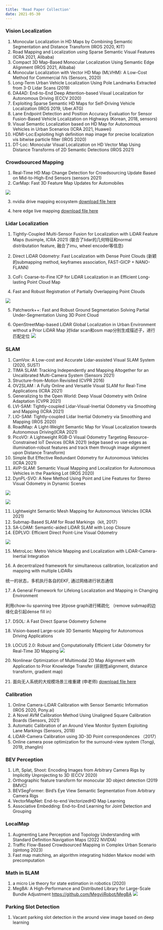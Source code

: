 ```yaml
---
title: 'Read Paper Collection'
date: 2021-05-30
---
```


### Vision Localization
1. Monocular Localization in HD Maps by Combining Semantic Segmentation and Distance Transform (IROS 2020, KIT)
2. Road Mapping and Localization using Sparse Semantic Visual Features (ICRA 2021, Alibaba)
3. Compact 3D Map-Based Monocular Localization Using Semantic Edge Alignment (IROS 2021, Alibaba)
4. Monocular Localization with Vector HD Map
(MLVHM): A Low-Cost Method for Commercial IVs (Sensors, 2020)
5. Long-Term Urban Vehicle Localization Using Pole Landmarks Extracted from 3-D Lidar Scans (2019)
6. DA4AD: End-to-End Deep Attention-based Visual Localization for Autonomous Driving (ECCV 2020)
7. Exploiting Sparse Semantic HD Maps for Self-Driving Vehicle Localization (IROS 2019, Uber.ATG)
8. Lane Endpoint Detection and Position Accuracy Evaluation for Sensor Fusion-Based Vehicle Localization on Highways (Korean, 2018, sensors)
9. Visual Semantic Localization based on HD Map for Autonomous Vehicles in Urban Scenarios (ICRA 2021, Huawei)
10. HDMI-Loc:Exploiting high definition map image for precise localization vis bitwise particle filter (IROS 2020)
11. DT-Loc: Monocular Visual Localization on HD Vector Map Using
Distance Transforms of 2D Semantic Detections (IROS 2021)

### Crowdsourced Mapping
1. Real-Time HD Map Change Detection for Crowdsourcing
Update Based on Mid-to-High-End Sensors (sensors 2021)
2. CarMap: Fast 3D Feature Map Updates for Automobiles 

![](../images/car_map.png)

3. nvidia drive mapping ecosystem [download file here](http://candyguo.github.io/files/nvidia-drive-map-ecosystem.pdf)

4. here edge live mapping [download file here](http://candyguo.github.io/files/here-hd-live-map.pdf)

### Lidar Localization
1. Tightly-Coupled Multi-Sensor Fusion for Localization with LiDAR Feature Maps (tusimple, ICRA 2021) (联合了lidar的几何特征和normal distributation feature, 融合了imu, wheel encoder等信息)

2. Direct LiDAR Odometry: Fast Localization with Dense Point Clouds (新颖的submapping method, keyframes association, FAST-GICP + NANO-FLANN)

3. CoFi: Coarse-to-Fine ICP for LiDAR Localization in an Efficient
Long-lasting Point Cloud Map

4. Fast and Robust Registration of Partially Overlapping Point Clouds

![](../images/pointcloud_registration1.png)

5. Patchwork++: Fast and Robust Ground Segmentation Solving Partial Under-Segmentation Using 3D Point Cloud

6. OpenStreetMap-based LiDAR Global Localization in Urban Environment without a Prior LiDAR Map
对lidar scan和osm map分别生成描述子，进行匹配定位
![](../images/lidar_osm.png)

### SLAM
1. CamVox: A Low-cost and Accurate Lidar-assisted Visual SLAM System (2020, SUST)
2. TIMA SLAM: Tracking Independently and Mapping Altogether for an Uncalibrated Multi-Camera System (Sensors 2021)
3. Structure-from-Motion Revisited (CVPR 2016)
4. OV2SLAM : A Fully Online and Versatile Visual SLAM for Real-Time Applications (ICRA 2021)
5. Generalizing to the Open World: Deep Visual Odometry with Online Adaptation (CVPR 2021)
6. LVI-SAM: Tightly-coupled Lidar-Visual-Inertial Odometry via Smoothing and Mapping (ICRA 2021)
7. LIO-SAM: Tightly-coupled Lidar Inertial Odometry via Smoothing and Mapping (IROS 2020)
8. RoadMap: A Light-Weight Semantic Map for Visual Localization towards Autonomous Driving(ICRA 2021)
9. PicoVO: A Lightweight RGB-D Visual Odometry Targeting Resource-Constrained IoT Devices (ICRA 2021) (edge based vo use edges as illumination-robust features and track them through
image alignment upon Distance Transform)
10. Simple But Effective Redundant Odometry for Autonomous Vehicles (ICRA 2021)
11. AVP-SLAM: Semantic Visual Mapping and Localization for Autonomous Vehicles in the Paarking Lot (IROS 2020)
12. DynPL-SVO: A New Method Using Point and Line Features for Stereo Visual Odometry in Dynamic Scenes

![](../images/simple1.png)

![](../images/simple2.png)

11. Lightweight Semantic Mesh Mapping for Autonomous Vehicles (ICRA 2021)
12. Submap-Based SLAM for Road Markings（kit, 2017）
13. SA-LOAM: Semantic-aided LiDAR SLAM with Loop Closure
14. EDPLVO: Efficient Direct Point-Line Visual Odometry

![](../images/sa_loam1.png)

15. MetroLoc: Metro Vehicle Mapping and Localization
with LiDAR-Camera-Inertial Integration

16. A decentralized framework for simultaneous calibration, localization
and mapping with multiple LiDARs

统一的状态，多机执行各自的EKF, 通过网络进行状态通信

17. A General Framework for Lifelong Localization and Mapping in Changing Environment

利用chow-liu spanning tree 对pose graph进行稀疏化 （remove submap的边缘化会引起dense fill in）

17. DSOL: A Fast Direct Sparse Odometry Scheme

18. Vision-based Large-scale 3D Semantic Mapping for Autonomous
Driving Applications

19. LOCUS 2.0: Robust and Computationally Efficient Lidar Odometry
for Real-Time 3D Mapping
![](../images/lucas.png)

20. Nonlinear Optimization of Multimodal 2D Map Alignment with Application to Prior Knowledge Transfer (非刚性alignment, 
distance transform, gradient map)

21. 面向无人系统的大规模场景三维重建 (申老师) [download file here](http://candyguo.github.io/files/3d-reconstruct.pdf)

### Calibration
1. Online Camera-LiDAR Calibration with Sensor Semantic Information (IROS 2020, Pony.ai)
2. A Novel AVM Calibration Method Using Unaligned Square Calibration Boards (Sensors, 2021)
3. Automatic Calibration of an Around View Monitor System Exploiting Lane Markings (Sensors, 2018)
4. LiDAR-Camera Calibration using 3D-3D Point
correspondences （2017）
5. Online camera pose optimization for the surround-view system (Tongji, 2019, zhanglin)

### BEV Perception
1. Lift, Splat, Shoot: Encoding Images from
Arbitrary Camera Rigs by Implicitly Unprojecting to 3D (ECCV 2020)
2. Orthographic feature transform for monocular 3D object detection (2019 BMVC)
3. BEVSegFormer: Bird’s Eye View Semantic Segmentation From Arbitrary Camera Rigs
4. VectorMapNet: End-to-end VectorizedHD Map Learning
5. Associative Embedding: End-to-End Learning for Joint Detection and Grouping

### LocalMap
1. Augmenting Lane Perception and Topology Understanding with Standard Definition Navigation Maps (2022 NVIDIA)
2. Traffic Flow-Based Crowdsourced Mapping in Complex Urban Scenario (qintong 2023)
3. Fast map matching, an algorithm integrating hidden Markov model with precomputation
   

### Math in SLAM
1. a micro Lie theory for state estimation in robotics (2020)
2. MegBA: A High-Performance and Distributed Library for Large-Scale Bundle Adjustment https://github.com/MegviiRobot/MegBA
![](../images/meg_ba.png)

### Parking Slot Detection
1. Vacant parking slot detection in the around view image based on deep learning 
